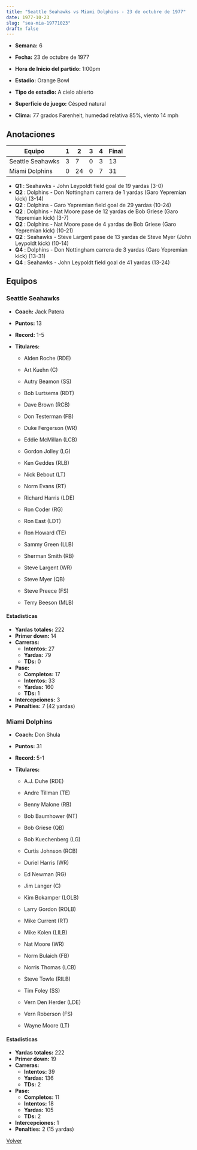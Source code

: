 ```yaml
---
title: "Seattle Seahawks vs Miami Dolphins - 23 de octubre de 1977"
date: 1977-10-23
slug: "sea-mia-19771023"
draft: false
---
```


* **Semana:** 6
* **Fecha:** 23 de octubre de 1977

* **Hora de Inicio del partido:** 1:00pm
* **Estadio:** Orange Bowl
* **Tipo de estadio:** A cielo abierto
* **Superficie de juego:** Césped natural
* **Clima:** 77 grados Farenheit, humedad relativa 85%, viento 14 mph





## Anotaciones
| Equipo | 1 | 2 | 3 | 4 | Final |
|--------|---|---|---|---|-------|
| Seattle Seahawks  | 3 | 7 | 0 | 3  | 13 |
| Miami Dolphins  | 0 | 24 | 0 | 7  | 31 |
* **Q1** : Seahawks - John Leypoldt field goal de 19 yardas (3-0)
* **Q2** : Dolphins - Don Nottingham carrera de 1 yardas (Garo Yepremian kick) (3-14)
* **Q2** : Dolphins - Garo Yepremian field goal de 29 yardas (10-24)
* **Q2** : Dolphins - Nat Moore pase de 12 yardas de Bob Griese (Garo Yepremian kick) (3-7)
* **Q2** : Dolphins - Nat Moore pase de 4 yardas de Bob Griese (Garo Yepremian kick) (10-21)
* **Q2** : Seahawks - Steve Largent pase de 13 yardas de Steve Myer (John Leypoldt kick) (10-14)
* **Q4** : Dolphins - Don Nottingham carrera de 3 yardas (Garo Yepremian kick) (13-31)
* **Q4** : Seahawks - John Leypoldt field goal de 41 yardas (13-24)


## Equipos


### Seattle Seahawks
* **Coach:** Jack Patera
* **Puntos:** 13
* **Record:** 1-5
* **Titulares:** 

  * Alden Roche (RDE) 

  * Art Kuehn (C) 

  * Autry Beamon (SS) 

  * Bob Lurtsema (RDT) 

  * Dave Brown (RCB) 

  * Don Testerman (FB) 

  * Duke Fergerson (WR) 

  * Eddie McMillan (LCB) 

  * Gordon Jolley (LG) 

  * Ken Geddes (RLB) 

  * Nick Bebout (LT) 

  * Norm Evans (RT) 

  * Richard Harris (LDE) 

  * Ron Coder (RG) 

  * Ron East (LDT) 

  * Ron Howard (TE) 

  * Sammy Green (LLB) 

  * Sherman Smith (RB) 

  * Steve Largent (WR) 

  * Steve Myer (QB) 

  * Steve Preece (FS) 

  * Terry Beeson (MLB) 

#### Estadísticas
* **Yardas totales:** 222
* **Primer down:** 14
* **Carreras:**
  * **Intentos:** 27
  * **Yardas:** 79
  * **TDs:** 0
* **Pase:**
  * **Completos:** 17
  * **Intentos:** 33
  * **Yardas:** 160
  * **TDs:** 1
* **Intercepciones:** 3
* **Penalties:** 7 (42 yardas)

### Miami Dolphins
* **Coach:** Don Shula
* **Puntos:** 31
* **Record:** 5-1
* **Titulares:** 

  * A.J. Duhe (RDE) 

  * Andre Tillman (TE) 

  * Benny Malone (RB) 

  * Bob Baumhower (NT) 

  * Bob Griese (QB) 

  * Bob Kuechenberg (LG) 

  * Curtis Johnson (RCB) 

  * Duriel Harris (WR) 

  * Ed Newman (RG) 

  * Jim Langer (C) 

  * Kim Bokamper (LOLB) 

  * Larry Gordon (ROLB) 

  * Mike Current (RT) 

  * Mike Kolen (LILB) 

  * Nat Moore (WR) 

  * Norm Bulaich (FB) 

  * Norris Thomas (LCB) 

  * Steve Towle (RILB) 

  * Tim Foley (SS) 

  * Vern Den Herder (LDE) 

  * Vern Roberson (FS) 

  * Wayne Moore (LT) 

#### Estadísticas
* **Yardas totales:** 222
* **Primer down:** 19
* **Carreras:**
  * **Intentos:** 39
  * **Yardas:** 136
  * **TDs:** 2
* **Pase:**
  * **Completos:** 11
  * **Intentos:** 18
  * **Yardas:** 105
  * **TDs:** 2
* **Intercepciones:** 1
* **Penalties:** 2 (15 yardas)


[Volver](/historia/1977)
